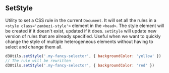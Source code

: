 ## SetStyle

Utility to set a CSS rule in the current `Document`. It will set all the rules in a `<style class='zambezi-style'>` element in the `<head>`.
The style element will be created if it doesn't exist, updated if it does. `setStyle` will update new version of rules that are already specified.
Useful when we want to quickly change the style of multiple heterogeneous elements without having to select and change them all.

 ```javascript
 d3Utils.setStyle('.my-fancy-selector', { backgroundColor: 'yellow' })
 // The rule will be rewritten
 d3Utils.setStyle('.my-fancy-selector', { backgroundColor: 'red' })
 ```
